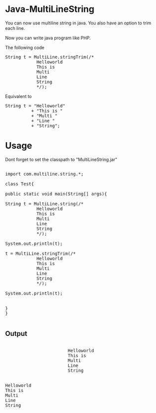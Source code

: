 # Java-MultiLineString
You can now use multiline string in java. You also have an option to trim each line.

Now you can write java program like PHP.

The following code
<pre>
String t = MultiLine.stringTrim(/*
			Helloworld
			This is 
			Multi
			Line
			String
			*/);
</pre>
			
Equivalent to
<pre>
String t = "Helloworld"
	      + "This is "
	      + "Multi "
	      + "Line "
	      + "String";
</pre>

# Usage

Dont forget to set the classpath to "MultiLineString.jar"

<pre>

import com.multiline.string.*;

class Test{

public static void main(String[] args){

String t = MultiLine.string(/*
			Helloworld
			This is 
			Multi
			Line
			String
			*/);

System.out.println(t);

t = MultiLine.stringTrim(/*
			Helloworld
			This is 
			Multi
			Line
			String
			*/);

System.out.println(t);


}
}

</pre>

## Output
<pre>

                        Helloworld
                        This is
                        Multi
                        Line
                        String


Helloworld
This is
Multi
Line
String
</pre>


